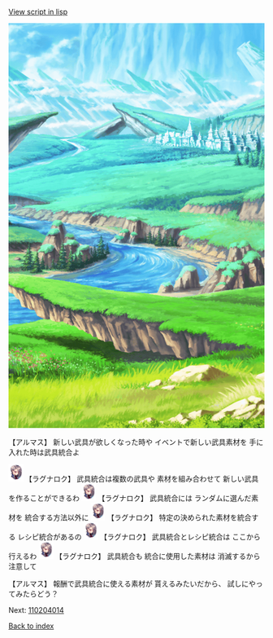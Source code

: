 [View script in lisp](../scripts/110204013.txt)

![plain.png](../images/backgrounds/plain.png)

【アルマス】
新しい武具が欲しくなった時や
イベントで新しい武具素材を
手に入れた時は武具統合よ

<img src="../images/units/103611.png" alt="103611.png" height="34"/>
【ラグナロク】
武具統合は複数の武具や
素材を組み合わせて
新しい武具を作ることができるわ

<img src="../images/units/103611.png" alt="103611.png" height="34"/>
【ラグナロク】
武具統合には
ランダムに選んだ素材を
統合する方法以外に

<img src="../images/units/103611.png" alt="103611.png" height="34"/>
【ラグナロク】
特定の決められた素材を統合する
レシピ統合があるの

<img src="../images/units/103611.png" alt="103611.png" height="34"/>
【ラグナロク】
武具統合とレシピ統合は
ここから行えるわ

<img src="../images/units/103611.png" alt="103611.png" height="34"/>
【ラグナロク】
武具統合も
統合に使用した素材は
消滅するから注意して

【アルマス】
報酬で武具統合に使える素材が
貰えるみたいだから、
試しにやってみたらどう？

Next: [110204014](110204014.md)

[Back to index](index.md)
